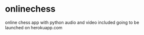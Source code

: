 # onlinechess
online chess app with python
audio and video included
going to be launched on herokuapp.com
